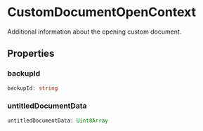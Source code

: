 # CustomDocumentOpenContext

Additional information about the opening custom document.

## Properties

### backupId

```typescript
backupId: string
```

### untitledDocumentData

```typescript
untitledDocumentData: Uint8Array
```


